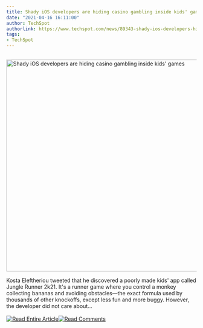 ```yaml
---
title: Shady iOS developers are hiding casino gambling inside kids' games
date: "2021-04-16 16:11:00"
author: TechSpot
authorlink: https://www.techspot.com/news/89343-shady-ios-developers-hiding-casino-gambling-inside-kids.html
tags:
- TechSpot
---
```

<a href="https://www.techspot.com/news/89343-shady-ios-developers-hiding-casino-gambling-inside-kids.html" target="_blank"><img src="https://static.techspot.com/images2/news/ts3_thumbs/2021/04/2021-04-16-ts3_thumbs-350.jpg" width="800" height="560" style="padding: 15px 0" title="Shady iOS developers are hiding casino gambling inside kids' games" /></a><br />Kosta Eleftheriou tweeted that he discovered a poorly made kids' app called Jungle Runner 2k21. It's a runner game where you control a monkey collecting bananas and avoiding obstacles—the exact formula used by thousands of other knockoffs, except less fun and more buggy. However, the developer did not care about...<br /><br /><a href="https://www.techspot.com/news/89343-shady-ios-developers-hiding-casino-gambling-inside-kids.html"><img src="https://static.techspot.com/images/rss/rss_buttons_01.png" border="0" alt="Read Entire Article" /></a><a href="https://www.techspot.com/news/89343-shady-ios-developers-hiding-casino-gambling-inside-kids.html#comments"><img src="https://static.techspot.com/images/rss/rss_buttons_02.png" border="0" alt="Read Comments" /></a><br /><br />